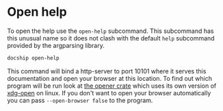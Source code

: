 # Open help

To open the help use the `open-help` subcommand. This subcommand has this unusual name so it does not clash with the default `help` subcommand provided by the argparsing library.

```bash
docship open-help
```

This command will bind a http-server to port 10101 where it serves this documentation and open your browser at this location. To find out which program will be run look at [the opener crate](https://docs.rs/opener/0.4.1/opener) which uses its own version of [xdg-open](https://manpage.me/?q=xdg%2Dopen) on linux. If you don't want to open your browser automatically you can pass `--open-browser false` to the program.

